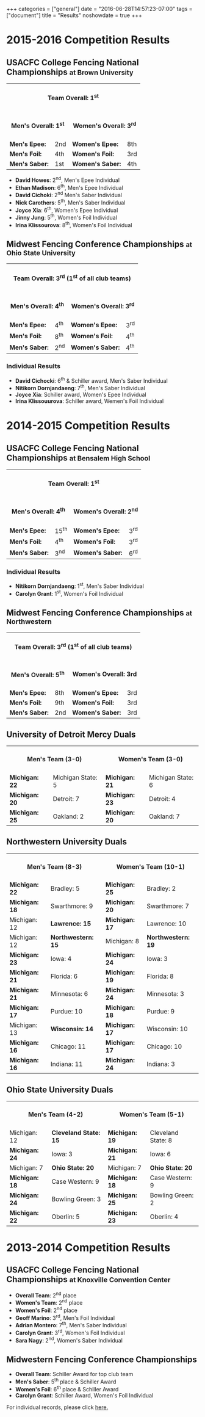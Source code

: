+++
categories = ["general"]
date = "2016-06-28T14:57:23-07:00"
tags = ["document"]
title = "Results"
noshowdate = true
+++

# 2015-2016 Competition Results

## USACFC College Fencing National Championships <small>at Brown University</small>

<table class="table table-striped"><tbody>
<tr><td colspan="4"><h4 align="Center">Team Overall: 1<sup>st</sup></h4></td></tr>
<tr><td colspan="2"><h4 align="Center">Men's Overall: 1<sup>st</sup></h4></td>
    <td colspan="2"> <h4 align="Center">Women's Overall: 3<sup>rd</sup></h4></td></tr>
<tr><td><strong>Men's Epee:</strong></td><td>2nd</td><td>
        <strong>Women's Epee:</strong></td><td>8th</td></tr>
<tr><td><strong>Men's Foil:</strong></td><td>4th</td><td>
        <strong>Women's Foil:</strong></td><td>3rd</td></tr>
<tr><td><strong>Men's Saber:</strong></td><td>1st</td><td>
        <strong>Women's Saber:</strong></td><td>4th</td></tr>
</tbody></table>

 - **David Howes**: 2<sup>nd</sup>, Men's Epee Individual
 - **Ethan Madison**: 6<sup>th</sup>, Men's Epee Individual
 - **David Cichoki**: 2<sup>nd</sup> Men's Saber Individual
 - **Nick Carothers**: 5<sup>th</sup>, Men's Saber Individual
 - **Joyce Xia**: 6<sup>th</sup>, Women's Epee Individual
 - **Jinny Jung**: 5<sup>th</sup>, Women's Foil Individual
 - **Irina Klissourova**: 8<sup>th</sup>, Women's Foil Individual

## Midwest Fencing Conference Championships <small>at Ohio State University</small>
<table class="table table-striped"><tbody>
<tr><td colspan="4"><h4 align="Center">Team Overall: 3<sup>rd</sup> (1<sup>st</sup> of all club teams)</h4></td></tr>
<tr><td colspan="2"><h4 align="Center">Men's Overall: 4<sup>th</sup></h4></td>
    <td colspan="2"><h4 align="Center">Women's Overall: 3<sup>rd</sup></h4></td></tr>
<tr><td><strong>Men's Epee:</strong></td><td>4<sup>th</sup></td>
    <td><strong>Women's Epee:</strong></td><td>3<sup>rd</sup></td></tr>
<tr><td><strong>Men's Foil:</strong></td><td>8<sup>th</sup></td>
    <td><strong>Women's Foil:</strong></td><td>4<sup>th</sup></td></tr>
<tr><td><strong>Men's Saber:</strong></td><td>2<sup>nd</sup></td>
    <td><strong>Women's Saber:</strong></td><td>4<sup>th</sup></td></tr>
</tbody></table>

### Individual Results
 - **David Cichocki**: 6<sup>th</sup> & Schiller award, Men's Saber Individual
 - **Nitikorn Dornjandaeng**: 7<sup>th</sup>, Men's Saber Individual
 - **Joyce Xia**: Schiller award, Women's Epee Individual
 - **Irina Klissouurova**: Schiller award, Wemen's Foil Individual

# 2014-2015 Competition Results
## USACFC College Fencing National Championships <small>at Bensalem High School</small>
<table class="table table-striped"><tbody>
<tr><td colspan="4"><h4 align="Center">Team Overall: 1<sup>st</sup></h4></td></tr>
<tr><td colspan="2"><h4 align="Center">Men's Overall: 4<sup>th</sup></h4></td>
    <td colspan="2"><h4 align="Center">Women's Overall: 2<sup>nd</sup></h4></td></tr>
<tr><td><strong>Men's Epee:</strong></td><td>15<sup>th</sup></td>
    <td><strong>Women's Epee:</strong></td><td>3<sup>rd</sup></td></tr>
<tr><td><strong>Men's Foil:</strong></td><td>4<sup>th</sup></td>
    <td><strong>Women's Foil:</strong></td><td>3<sup>rd</sup></td></tr>
<tr><td><strong>Men's Saber:</strong></td><td>3<sup>nd</sup></td>
    <td><strong>Women's Saber:</strong></td><td>6<sup>rd</sup></td></tr>
</tbody></table>

### Individual Results
 - **Nitikorn Dornjandaeng**: 1<sup>st</sup>, Men's Saber Individual
 - **Carolyn Grant**: 1<sup>st</sup>, Women's Foil Individual


## Midwest Fencing Conference Championships <small>at Northwestern</small>
<table class="table table-striped"><tbody>
<tr><td colspan="4"><h4 align="Center">Team Overall: 3<sup>rd</sup> (1<sup>st</sup> of all club teams)</h4></td></tr>
<tr><td colspan="2"><h4 align="Center">Men's Overall: 5<sup>th</sup></h4></td>
    <td colspan="2"><h4 align="Center">Women's Overall: 3rd</h4></td></tr>
<tr><td><strong>Men's Epee:</strong></td><td>8th</td><td><strong>Women's Epee:</strong></td><td>3rd</td></tr>
<tr><td><strong>Men's Foil:</strong></td><td>9th</td><td><strong>Women's Foil:</strong></td><td>3rd</td></tr>
<tr><td><strong>Men's Saber:</strong></td><td>2nd</td><td><strong>Women's Saber:</strong></td><td>3rd</td></tr>
</tbody></table>

## University of Detroit Mercy Duals
<table class="table table-striped"><tbody>
<tr><td colspan="2"><h4 align="Center">Men's Team (3-0)</h4></td><td colspan="2"><h4 align="Center">Women's Team (3-0)</h4></td></tr>
<tr><td><strong>Michigan: 22</strong></td><td>Michigan State: 5</td><td><strong>Michigan: 21</strong></td><td>Michigan State: 6</td></tr>
<tr><td><strong>Michigan: 20</strong></td><td>Detroit: 7</td><td><strong>Michigan: 23</strong></td><td>Detroit: 4</td></tr>
<tr><td><strong>Michigan: 25</strong></td><td>Oakland: 2</td><td><strong>Michigan: 20</strong></td><td>Oakland: 7</td></tr>
</tbody></table>

## Northwestern University Duals
<table class="table table-striped"><tbody>
<tr><td colspan="2"><h4 align="Center">Men's Team (8-3)</h4></td><td colspan="2"><h4 align="Center">Women's Team (10-1)</h4></td></tr>
<tr><td><strong>Michigan: 22</strong></td><td>Bradley: 5</td><td><strong>Michigan: 25</strong></td><td>Bradley: 2</td></tr>
<tr><td><strong>Michigan: 18</strong></td><td>Swarthmore: 9</td><td><strong>Michigan: 20</strong></td><td>Swarthmore: 7</td></tr>
<tr><td>Michigan: 12</td><td><strong>Lawrence: 15</strong></td><td><strong>Michigan: 17</strong></td><td>Lawrence: 10</td></tr>
<tr><td>Michigan: 12</td><td><strong>Northwestern: 15</strong></td><td>Michigan: 8</td><td><strong>Northwestern: 19</strong></td></tr>
<tr><td><strong>Michigan: 23</strong></td><td>Iowa: 4</td><td><strong>Michigan: 24</strong></td><td>Iowa: 3</td></tr>
<tr><td><strong>Michigan: 21</strong></td><td>Florida: 6</td><td><strong>Michigan: 19</strong></td><td>Florida: 8</td></tr>
<tr><td><strong>Michigan: 21</strong></td><td>Minnesota: 6</td><td><strong>Michigan: 24</strong></td><td>Minnesota: 3</td></tr>
<tr><td><strong>Michigan: 17</strong></td><td>Purdue: 10</td><td><strong>Michigan: 18</strong></td><td>Purdue: 9</td></tr>
<tr><td>Michigan: 13</td><td><strong>Wisconsin: 14</strong></td><td><strong>Michigan: 17</strong></td><td>Wisconsin: 10</td></tr>
<tr><td><strong>Michigan: 16</strong></td><td>Chicago: 11</td><td><strong>Michigan: 17</strong></td><td>Chicago: 10</td></tr>
<tr><td><strong>Michigan: 16</strong></td><td>Indiana: 11</td><td><strong>Michigan: 24</strong></td><td>Indiana: 3</td></tr>
</tbody></table>

## Ohio State University Duals
<table class="table table-striped"><tbody>
<tr><td colspan="2"><h4 align="Center">Men's Team (4-2)</h4></td><td colspan="2"><h4 align="Center">Women's Team (5-1)</h4></td></tr>
<tr><td>Michigan: 12</td><td><strong>Cleveland State: 15</strong></td><td><strong>Michigan: 19</strong></td><td>Cleveland State: 8</td></tr>
<tr><td><strong>Michigan: 24</strong></td><td>Iowa: 3</td><td><strong>Michigan: 21</strong></td><td>Iowa: 6</td></tr>
<tr><td>Michigan: 7</td><td><strong>Ohio State: 20</strong></td><td>Michigan: 7</td><td><strong>Ohio State: 20</strong></td></tr>
<tr><td><strong>Michigan: 18</strong></td><td>Case Western: 9</td><td><strong>Michigan: 18</strong></td><td>Case Western: 9</td></tr>
<tr><td><strong>Michigan: 24</strong></td><td>Bowling Green: 3</td><td><strong>Michigan: 25</strong></td><td>Bowling Green: 2</td></tr>
<tr><td><strong>Michigan: 22</strong></td><td>Oberlin: 5</td><td><strong>Michigan: 23</strong></td><td>Oberlin: 4</td></tr>
</tbody></table>

# 2013-2014 Competition Results
## USACFC College Fencing National Championships <small>at Knoxville Convention Center</small>
 
 - **Overall Team**: 2<sup>nd</sup> place
 - **Women's Team**: 2<sup>nd</sup> place
 - **Women's Foil**: 2<sup>nd</sup> place
 - **Geoff Marino**: 3<sup>rd</sup>, Men's Foil Individual
 - **Adrian Montero**: 7<sup>th</sup>, Men's Saber Individual
 - **Carolyn Grant**: 3<sup>rd</sup>, Women's Foil Individual
 - **Sara Nagy**: 2<sup>nd</sup>, Women's Saber Individual

## Midwestern Fencing Conference Championships
 - **Overall Team**: Schiller Award for top club team
 - **Men's Saber**: 5<sup>th</sup> place & Schiller Award
 - **Women's Foil**: 6<sup>th</sup> place & Schiller Award
 - **Carolyn Grant**: Schiller Award, Women's Foil Individual

For individual records, please click <a href="https://docs.google.com/a/umich.edu/spreadsheet/ccc?key=0AtdY8eM2424GdGExMVpXTW5RRFc5dGpkNVduOHl6RFE#gid=0">here.</a>

